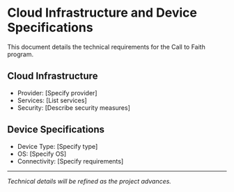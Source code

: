 # Cloud Infrastructure and Device Specifications

This document details the technical requirements for the Call to Faith program.

## Cloud Infrastructure
- Provider: [Specify provider]
- Services: [List services]
- Security: [Describe security measures]

## Device Specifications
- Device Type: [Specify type]
- OS: [Specify OS]
- Connectivity: [Specify requirements]

---

*Technical details will be refined as the project advances.*
